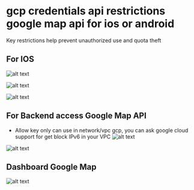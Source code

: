 # gcp credentials api restrictions google map api for ios or android
Key restrictions help prevent unauthorized use and quota theft

## For IOS
![alt text](https://i.imgur.com/qWIOaRW.png)

![alt text](https://i.imgur.com/vTKWsZU.png)

![alt text](https://i.imgur.com/uQo4eqt.png)

## For Backend access Google Map API
- Allow key only can use in network/vpc gcp, you can ask google cloud support for get block IPv6 in your VPC
![alt text](https://i.imgur.com/mCAvFF0.png)

![alt text](https://i.imgur.com/83w0PaG.png)

## Dashboard Google Map
![alt text](https://i.imgur.com/TbHSNVN.png)
